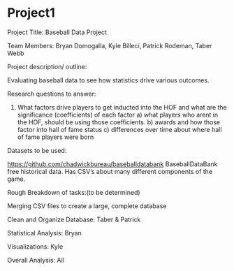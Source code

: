# Project1
Project Title: Baseball Data Project

Team Members: Bryan Domogalla, Kyle Billeci, Patrick Rodeman, Taber Webb

Project description/ outline:

Evaluating baseball data to see how statistics drive various outcomes.


Research questions to answer: 
1) What factors drive players to get inducted into the HOF and what are the significance (coefficients) of each factor
    a) what players who arent in the HOF, should be using those coefficients.
    b) awards and how those factor into hall of fame status
    c) differences over time about where hall of fame players were born
    
    
  
Datasets to be used: 

https://github.com/chadwickbureau/baseballdatabank
BaseballDataBank free historical data. Has CSV’s about many different components of the game.


Rough Breakdown of tasks:(to be determined)

Merging CSV files to create a large, complete database

Clean and Organize Database: Taber & Patrick

Statistical Analysis: Bryan

Visualizations: Kyle

Overall Analysis: All
